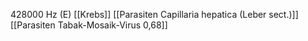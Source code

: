 428000 Hz (E)
[[Krebs]]
[[Parasiten Capillaria hepatica (Leber sect.)]]
[[Parasiten Tabak-Mosaik-Virus 0,68]]